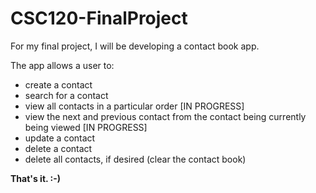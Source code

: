 # CSC120-FinalProject

For my final project, I will be developing a contact book app.

The app allows a user to:
- create a contact
- search for a contact
- view all contacts in a particular order [IN PROGRESS]
- view the next and previous contact from the contact being currently being viewed [IN PROGRESS]
- update a contact
- delete a contact
- delete all contacts, if desired (clear the contact book)

**That's it. :-)**

